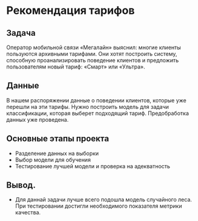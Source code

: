 # Рекомендация тарифов
## Задача
 Оператор мобильной связи «Мегалайн» выяснил: многие клиенты пользуются архивными тарифами. Они хотят построить систему, способную проанализировать поведение клиентов и предложить пользователям новый тариф: «Смарт» или «Ультра».  
## Данные
В нашем распоряжении данные о поведении клиентов, которые уже перешли на эти тарифы. Нужно построить модель для задачи классификации, которая выберет подходящий тариф. Предобработка данных уже проведена.
## Основные этапы проекта 
- Разделение данных на выборки
- Выбор модели для обучения
- Тестирование лучшей модели и проверка на адекватность
## Вывод.
- Для даннай задачи лучше всего подошла модель случайного леса. При тестировании достигли необходимого показателя метрики качества.
